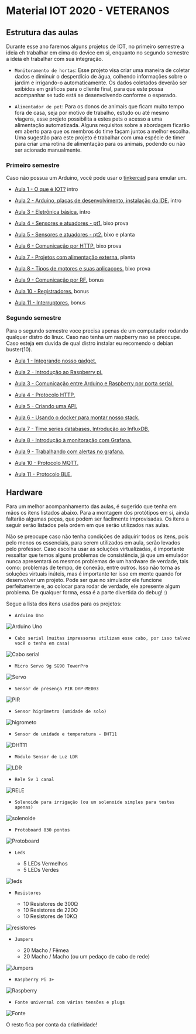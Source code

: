 # Material IOT 2020 - VETERANOS

## Estrutura das aulas

Durante esse ano faremos alguns projetos de IOT, no primeiro semestre a ideia eh trabalhar em cima do device em si, enquanto no segundo semestre a ideia eh trabalhar com sua integração.

* `Monitoramento de hortas`:
Esse projeto visa criar uma maneira de coletar dados e diminuir o desperdício de água, colhendo informações sobre o jardim e irrigando-o automaticamente. Os dados coletados deverão ser exibidos em gráficos para o cliente final, para que este possa acompanhar se tudo está se desenvolvendo conforme o esperado.

* `Alimentador de pet`:
Para os donos de animais que ficam muito tempo fora de casa, seja por motivo de trabalho, estudo ou até mesmo viagens, esse projeto possibilita a estes pets o acesso a uma alimentação automatizada. Alguns requisitos sobre a abordagem ficarão em aberto para que os membros do time façam juntos a melhor escolha. Uma sugestão para este projeto é trabalhar com uma espécie de timer para criar uma rotina de alimentação para os animais, podendo ou não ser acionado manualmente.


### Primeiro semestre

Caso não possua um Arduino, você pode usar o [tinkercad](https://www.tinkercad.com) para emular um.

  * [Aula 1 - O que é IOT?](1-sem/01/README.md) intro

  * [Aula 2 - Arduino, placas de desenvolvimento, instalação da IDE.](1-sem/02/README.md) intro

  * [Aula 3 - Eletrônica básica.](1-sem/03/README.md) intro

  * [Aula 4 - Sensores e atuadores - pt1.](1-sem/04/README.md) bixo
prova
  - [Aula 5 - Sensores e atuadores - pt2.](1-sem/05/README.md) bixo e planta

  - [Aula 6 - Comunicação por HTTP.](1-sem/06/README.md) bixo
prova
  - [Aula 7 - Projetos com alimentação externa.](1-sem/07/README.md) planta

  - [Aula 8 - Tipos de motores e suas aplicacoes.](1-sem/08/README.md) bixo
prova
  - [Aula 9 - Comunicação por RF.](1-sem/09/README.md) bonus

  - [Aula 10 - Registradores.](1-sem/10/README.md) bonus

  - [Aula 11 - Interruptores.](1-sem/11/README.md) bonus


### Segundo semestre

Para o segundo semestre voce precisa apenas de um computador rodando qualquer distro do linux. Caso nao tenha um raspberry nao se preocupe. Caso esteja em duvida de qual distro instalar eu recomendo o debian buster(10).

  * [Aula 1 - Integrando nosso gadget.](1-sem/01/README.md)

  * [Aula 2 - Introdução ao Raspberry pi.](1-sem/02/README.md)

  * [Aula 3 - Comunicação entre Arduino e Raspberry por porta serial.](1-sem/03/README.md)

  * [Aula 4 - Protocolo HTTP.](1-sem/04/README.md)

  * [Aula 5 - Criando uma API.](1-sem/05/README.md)

  * [Aula 6 - Usando o docker para montar nosso stack.](1-sem/06/README.md)

  * [Aula 7 - Time series databases, Introdução ao InfluxDB.](1-sem/07/README.md)

  * [Aula 8 - Introdução à monitoração com Grafana.](1-sem/08/README.md)

  - [Aula 9 - Trabalhando com alertas no grafana.](1-sem/09/README.md)

  - [Aula 10 - Protocolo MQTT.](1-sem/10/README.md)

  - [Aula 11 - Protocolo BLE.](1-sem/11/README.md)


## Hardware

Para um melhor acompanhamento das aulas, é sugerido que tenha em mãos os itens listados abaixo. Para a montagem dos protótipos em si, ainda faltarão algumas peças, que podem ser facilmente improvisadas. Os itens a seguir serão listados pela ordem em que serão utilizados nas aulas.

Não se preocupe caso não tenha condições de adquirir todos os itens, pois pelo menos os essenciais, para serem utilizados em aula, serão levados pelo professor. Caso escolha usar as soluções virtualizadas, é importante ressaltar que temos alguns problemas de consistência, já que um emulador nunca apresentará os mesmos problemas de um hardware de verdade, tais como: problemas de tempo, de conexão, entre outros. Isso não torna as soluções virtuais inúteis, mas é importante ter isso em mente quando for desenvolver um projeto. Pode ser que no simulador ele funcione perfeitamente e, ao colocar para rodar de verdade, ele apresente algum problema. De qualquer forma, essa é a parte divertida do debug! :)

Segue a lista dos itens usados para os projetos:

* `Arduino Uno`

![Arduino Uno](.../../img/doc/arduino.jpg)


* `Cabo serial (muitas impressoras utilizam esse cabo, por isso talvez você o tenha em casa)`

![Cabo serial](.../../img/doc/serial.jpg)


* `Micro Servo 9g SG90 TowerPro`

![Servo](.../../img/doc/servo.jpg)


* `Sensor de presença PIR DYP-ME003`

![PIR](.../../img/doc/pir.jpeg)


* `Sensor higrômetro (umidade de solo)`

![higrometo](.../../img/doc/higrometro.jpeg)


* `Sensor de umidade e temperatura - DHT11`

![DHT11](.../../img/doc/dht11.jpg)


* `Módulo Sensor de Luz LDR`

![LDR](.../../img/doc/ldr.jpeg)


* `Rele 5v 1 canal`

![RELE](.../../img/doc/rele.jpeg)


* `Solenoide para irrigação (ou um solenoide simples para testes apenas)`

![solenoide](.../../img/doc/solenoide.jpeg)


* `Protoboard 830 pontos`

![Protoboard](.../../img/doc/proto.jpeg)


* `Leds`

  - 5 LEDs Vermelhos
  - 5 LEDs Verdes

![leds](.../../img/doc/leds.jpg)


* `Resistores`

  - 10 Resistores de 300Ω
  - 10 Resistores de 220Ω
  - 10 Resistores de 10KΩ

![resistores](.../../img/doc/resistores.png)


* `Jumpers`

  - 20 Macho / Fêmea
  - 20 Macho / Macho (ou um pedaço de cabo de rede)

![Jumpers](.../../img/doc/jumpers.png)


* `Raspberry Pi 3+`

![Raspberry](.../../img/doc/raspberry.jpg)


* `Fonte universal com várias tensões e plugs`

![Fonte](.../../img/doc/fonte.jpeg)


O resto fica por conta da criatividade!
